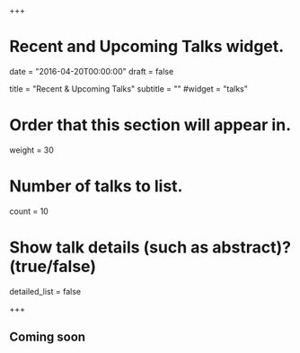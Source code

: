 +++
# Recent and Upcoming Talks widget.

date = "2016-04-20T00:00:00"
draft = false

title = "Recent & Upcoming Talks"
subtitle = ""
#widget = "talks"

# Order that this section will appear in.
weight = 30

# Number of talks to list.
count = 10

# Show talk details (such as abstract)? (true/false)
detailed_list = false

+++

## Coming soon
